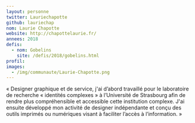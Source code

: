 ```yaml
---
layout: personne
twitter: Lauriechapotte
github: lauriechap
nom: Laurie Chapotte
website: http://chapottelaurie.fr/
annees: 2018
defis:
  - nom: Gobelins
    site: /defis/2018/gobelins.html
profil:
images:
  - /img/communaute/Laurie-Chapotte.png
---
```


« Designer graphique et de service, j'ai d’abord travaillé
pour le laboratoire de recherche « identités complexes » à
l’Université de Strasbourg afin de rendre plus compréhensible et
accessible cette institution complexe. J'ai ensuite développé mon
activité de designer indépendante et conçu des outils imprimés ou
numériques visant à faciliter l’accès à l’information. »
